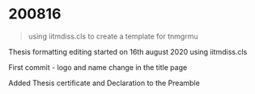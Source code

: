 # 200816

> using iitmdiss.cls to create a template for tnmgrmu

Thesis formatting editing started on 16th august 2020 using iitmdiss.cls

First commit - logo and name change in the title page

Added Thesis certificate and Declaration to the Preamble
